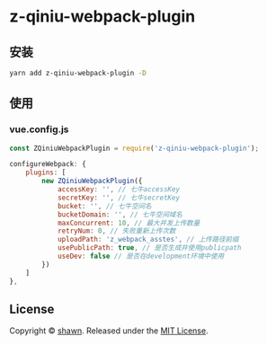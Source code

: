 # z-qiniu-webpack-plugin

## 安装

```sh
yarn add z-qiniu-webpack-plugin -D
```

## 使用

### vue.config.js

```javascript
const ZQiniuWebpackPlugin = require('z-qiniu-webpack-plugin');

configureWebpack: {
    plugins: [
        new ZQiniuWebpackPlugin({
            accessKey: '', // 七牛accessKey
            secretKey: '', // 七牛secretKey
            bucket: '', // 七牛空间名
            bucketDomain: '', // 七牛空间域名
            maxConcurrent: 10, // 最大并发上传数量
            retryNum: 0, // 失败重新上传次数
            uploadPath: 'z_webpack_asstes', // 上传路径前缀
            usePublicPath: true, // 是否生成并使用publicpath
            useDev: false // 是否在development环境中使用
        })
    ]
},
```

## License

Copyright © [shawn](https://github.com/IMSupperkaka).
Released under the [MIT License](LICENSE).
